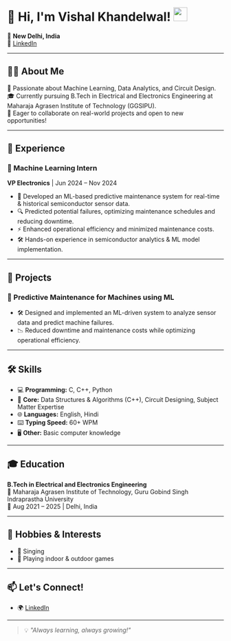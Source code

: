 # 👋 Hi, I'm **Vishal Khandelwal**! <img src="https://media.giphy.com/media/hvRJCLFzcasrR4ia7z/giphy.gif" width="32" />

📍 **New Delhi, India**  
🔗 [LinkedIn](https://in.linkedin.com/in/vishal-khandelwal-4922482a2)

---

## 🧑‍💻 About Me

🚀 Passionate about Machine Learning, Data Analytics, and Circuit Design.  
🎓 Currently pursuing B.Tech in Electrical and Electronics Engineering at Maharaja Agrasen Institute of Technology (GGSIPU).  
🤝 Eager to collaborate on real-world projects and open to new opportunities!

---

## 💼 Experience

### 🧠 Machine Learning Intern  
**VP Electronics** | Jun 2024 – Nov 2024  
- 🤖 Developed an ML-based predictive maintenance system for real-time & historical semiconductor sensor data.
- 🔍 Predicted potential failures, optimizing maintenance schedules and reducing downtime.
- ⚡ Enhanced operational efficiency and minimized maintenance costs.
- 🛠️ Hands-on experience in semiconductor analytics & ML model implementation.

---

## 🚩 Projects

### 🔧 Predictive Maintenance for Machines using ML
- 🛠️ Designed and implemented an ML-driven system to analyze sensor data and predict machine failures.
- 📉 Reduced downtime and maintenance costs while optimizing operational efficiency.

---

## 🛠️ Skills

- 💻 **Programming:** C, C++, Python
- 🧮 **Core:** Data Structures & Algorithms (C++), Circuit Designing, Subject Matter Expertise
- 🌐 **Languages:** English, Hindi
- ⌨️ **Typing Speed:** 60+ WPM
- 🖥️ **Other:** Basic computer knowledge

---

## 🎓 Education

**B.Tech in Electrical and Electronics Engineering**  
🏫 Maharaja Agrasen Institute of Technology, Guru Gobind Singh Indraprastha University  
📅 Aug 2021 – 2025 | Delhi, India

---

## 🎵 Hobbies & Interests

- 🎤 Singing
- 🏸 Playing indoor & outdoor games

---

## 📫 Let's Connect!

- 🌍 [LinkedIn](https://in.linkedin.com/in/vishal-khandelwal-4922482a2)

---

> 💡 *"Always learning, always growing!"*
